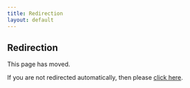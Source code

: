 ```yaml
---
title: Redirection
layout: default
---
```

## Redirection

This page has moved.

If you are not redirected automatically, then please [click here](aktivitaeten/geocaching/).
